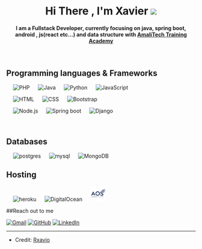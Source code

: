 
<h1 align="center">Hi There , I'm Xavier <img src="https://media.giphy.com/media/hvRJCLFzcasrR4ia7z/giphy.gif" width="35"></h1>

<h4 align="center">I am a Fullstack Developer, currently focusing on java, spring boot, android , js(react etc...) and data structure with <a href="https://amalitech.org/">AmaliTech Training Academy</a></h4>
<br>

<!-- [![Rxavio's github stats](https://github-readme-stats.vercel.app/api?username=Rxavio)](https://github.com/Rxavio/github-readme-stats)
<img align="center" src="https://github-readme-streak-stats.herokuapp.com/?user=Rxavio&cache_seconds=86400&theme=dark" alt="Rxavio" />
<img align="center" src="https://github-readme-stats.vercel.app/api/top-langs/?username=Rxavio&layout=compact&cache_seconds=86400&theme=dark" alt="Rxavio" />
<br> -->

## Programming languages & Frameworks

<p align="left"> 
  &emsp;
    <img alt="PHP" src="https://img.shields.io/badge/PHP-%23777BB4.svg?logo=php&logoColor=white"/>
  &emsp;
    <img alt="Java" src="https://img.shields.io/badge/Java-%23007396.svg?logo=java&logoColor=white">
  &emsp;
    <img alt="Python" src="https://img.shields.io/badge/Python%20-%2314354C.svg?logo=python&logoColor=white">
 &emsp;
     <img alt="JavaScript" src="https://img.shields.io/badge/JavaScript%20-%23F7DF1E.svg?logo=javascript&logoColor=black">
&emsp;
</p>

<p align="left"> 
  &emsp; 
   <img alt="HTML" src="https://img.shields.io/badge/HTML5%20-%23E34F26.svg?logo=html5&logoColor=white">  
  &emsp;
    <img alt="CSS" src="https://img.shields.io/badge/CSS%20-%231572B6.svg?logo=css3&logoColor=white">
   &emsp;
  <img alt="Bootstrap" src="https://img.shields.io/badge/Bootstrap-%23563D7C.svg?style=flat&logo=bootstrap&logoColor=white"/>
</p>


<p align="left"> 
  &emsp; 
   <img alt="Node.js" src="https://img.shields.io/badge/node.js-6DA55F?style=for-the-badge&logo=node.js&logoColor=white">
  &emsp;
   <img alt="Spring boot" src="https://img.shields.io/badge/spring-%236DB33F.svg?style=for-the-badge&logo=spring&logoColor=white">
   &emsp;
   <img alt="Django" src="https://img.shields.io/badge/django-%23092E20.svg?style=for-the-badge&logo=django&logoColor=white"/>
&emsp;	
</p>
<br/>

## Databases

<p align="left"> 
  &emsp;
    <img alt="postgres" src="https://img.shields.io/badge/postgres-%23316192.svg?style=for-the-badge&logo=postgresql&logoColor=white"/>
  &emsp;
    <img alt="mysql" src="https://img.shields.io/badge/mysql-%2300f.svg?style=for-the-badge&logo=mysql&logoColor=white">
  &emsp;
    <img alt="MongoDB" src="https://img.shields.io/badge/MongoDB-%234ea94b.svg?style=for-the-badge&logo=mongodb&logoColor=white">
&emsp;
</p>

## Hosting

<p align="left"> 
  &emsp;
    <img alt="heroku" src="https://img.shields.io/badge/heroku-%23430098.svg?style=for-the-badge&logo=heroku&logoColor=white"/>
  &emsp;
    <img alt="DigitalOcean" src="https://img.shields.io/badge/DigitalOcean-%230167ff.svg?style=for-the-badge&logo=digitalOcean&logoColor=white">
&emsp;
<img alt="aos" src="aos.png" width="40px" height="40px">
&emsp;
</p>

##Reach out to me
<p align="left">
	<a href="mailto:rucahoxavi@gmail.com"><img src="https://img.icons8.com/bubbles/50/000000/gmail.png" alt="Gmail"/></a>
	<a href="https://github.com/Rxavio"><img src="https://img.icons8.com/bubbles/50/000000/github.png" alt="GitHub"/></a>
	<a href="https://www.linkedin.com/in/xavier-rucahobatinya-36580912a/"><img src="https://img.icons8.com/bubbles/50/000000/linkedin.png" alt="LinkedIn"/></a>	
</p>

<hr/>

* Credit: [Rxavio](https://github.com/Rxavio)










